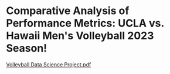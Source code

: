 # Comparative Analysis of Performance Metrics: UCLA vs. Hawaii Men's Volleyball 2023 Season!

[Volleyball Data Science Project.pdf](https://github.com/lzam0/Volleyball-Data-Science-Project/files/14643449/Volleyball.Data.Science.Project.pdf)
